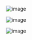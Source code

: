 ![image](https://github.com/user-attachments/assets/fa6fbfbc-76a5-4c8e-80c6-4465e6a35f42)

![image](https://github.com/user-attachments/assets/d10896ba-8f71-40de-82cc-84a9d06bfb06)


![image](https://github.com/user-attachments/assets/2db430c8-3e22-4f85-9934-ed8b47d87655)


